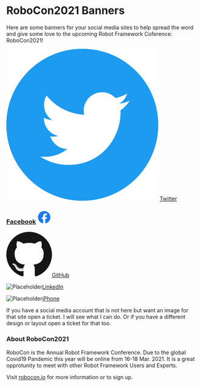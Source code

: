 # RoboCon2021 Banners

Here are some banners for your social media sites to help spread the word and give some love to the upcoming Robot Framework Coference: RoboCon2021!

[![](https://github.com/emanlove/robocon2021-banners/blob/master/doc/assets/img/Twitter%20social%20icons%20-%20circle%20-%20blue.png)](./twitter/README.md) [Twitter](./twitter/README.md)

### [Facebook](./facebook/README.md) <img alt="Facebook" src="./doc/assets/img/f_logo_RGB-Blue_58.png" width="35px" height="35px">

<img alt="Github" src="./doc/assets/img/GitHub-Mark-120px-plus.png">[GitHub](./github/README.md)

<img alt="Placeholder" src="">[LinkedIn](./linkedin/README.md)

<img alt="Placeholder" src="">[iPhone](./iPhone)

			
If you have a social media account that is not here but want an image for that site open a ticket. I will see what I can do. Or if you have a different design or layout open a ticket for that too.

### About RoboCon2021

RoboCon is the Annual Robot Framework Conference. Due to the global Covid19 Pandemic this year will be online from 16-18 Mar. 2021. It is a great opprotunity to meet with other Robot Framework Users and Experts.

Visit [robocon.io](https://robocon.io/) for more information or to sign up.